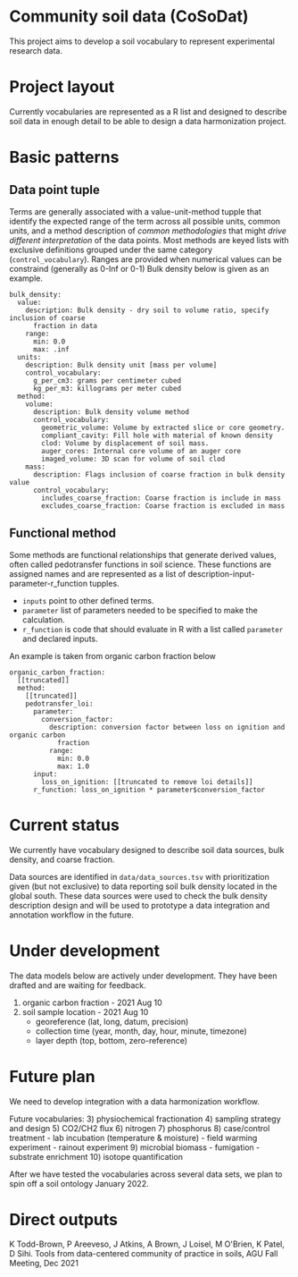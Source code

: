 # Community soil data (CoSoDat)

This project aims to develop a soil vocabulary to represent experimental research data.


# Project layout

Currently vocabularies are represented as a R list and designed to describe soil data in enough detail to be able to design a data harmonization project.

# Basic patterns

## Data point tuple
Terms are generally associated with a value-unit-method tupple that identify the expected range of the term across all possible units, common units, and a method description of _common methodologies_ that might _drive different interpretation_ of the data points.
Most methods are keyed lists with exclusive definitions grouped under the same category (`control_vocabulary`).
Ranges are provided when numerical values can be constraind (generally as 0-Inf or 0-1)
Bulk density below is given as an example.

```
bulk_density:
  value:
    description: Bulk density - dry soil to volume ratio, specify inclusion of coarse
      fraction in data
    range:
      min: 0.0
      max: .inf
  units:
    description: Bulk density unit [mass per volume]
    control_vocabulary:
      g_per_cm3: grams per centimeter cubed
      kg_per_m3: killograms per meter cubed
  method:
    volume:
      description: Bulk density volume method
      control_vocabulary:
        geometric_volume: Volume by extracted slice or core geometry.
        compliant_cavity: Fill hole with material of known density
        clod: Volume by displacement of soil mass.
        auger_cores: Internal core volume of an auger core
        imaged_volume: 3D scan for volume of soil clod
    mass:
      description: Flags inclusion of coarse fraction in bulk density value
      control_vocabulary:
        includes_coarse_fraction: Coarse fraction is include in mass
        excludes_coarse_fraction: Coarse fraction is excluded in mass
```

## Functional method

Some methods are functional relationships that generate derived values, often called pedotransfer functions in soil science.
These functions are assigned names and are represented as a list of description-input-parameter-r_function tupples.
  - `inputs` point to other defined terms.
  - `parameter` list of parameters needed to be specified to make the calculation.
  - `r_function` is code that should evaluate in R with a list called `parameter` and declared inputs.

An example is taken from organic carbon fraction below

```
organic_carbon_fraction:
  [[truncated]]
  method:
    [[truncated]]
    pedotransfer_loi:
      parameter:
        conversion_factor:
          description: conversion factor between loss on ignition and organic carbon
            fraction
          range:
            min: 0.0
            max: 1.0
      input:
        loss_on_ignition: [[truncated to remove loi details]]
      r_function: loss_on_ignition * parameter$conversion_factor
```

# Current status

We currently have vocabulary designed to describe soil data sources, bulk density, and coarse fraction.

Data sources are identified in `data/data_sources.tsv` with prioritization given (but not exclusive) to data reporting soil bulk density located in the global south.
These data sources were used to check the bulk density description design and will be used to prototype a data integration and annotation workflow in the future.

# Under development

The data models below are actively under development.
They have been drafted and are waiting for feedback.

  1) organic carbon fraction - 2021 Aug 10
  2) soil sample location - 2021 Aug 10
      - georeference (lat, long, datum, precision)
      - collection time (year, month, day, hour, minute, timezone)
      - layer depth (top, bottom, zero-reference)

# Future plan

We need to develop integration with a data harmonization workflow.

Future vocabularies:
  3) physiochemical fractionation
  4) sampling strategy and design
  5) CO2/CH2 flux
  6) nitrogen
  7) phosphorus
  8) case/control treatment
      - lab incubation (temperature & moisture)
      - field warming experiment
      - rainout experiment
  9) microbial biomass
      - fumigation
      - substrate enrichment
  10) isotope quantification

After we have tested the vocabularies across several data sets, we plan to spin off a soil ontology January 2022.

# Direct outputs

K Todd-Brown, P Areeveso, J Atkins, A Brown, J Loisel, M O'Brien, K Patel, D Sihi. Tools from data-centered community of practice in soils, AGU Fall Meeting, Dec 2021
